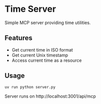 # Time Server

Simple MCP server providing time utilities.

## Features

- Get current time in ISO format
- Get current Unix timestamp
- Access current time as a resource

## Usage

```bash
uv run python server.py
```

Server runs on http://localhost:3001/api/mcp
